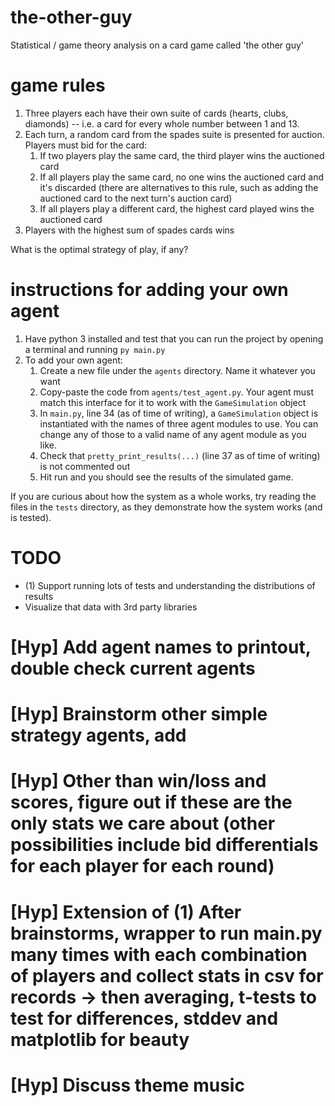 # the-other-guy
Statistical / game theory analysis on a card game called 'the other guy'

# game rules
1. Three players each have their own suite of cards (hearts, clubs, diamonds) -- i.e. a card for every whole number between 1 and 13.
2. Each turn, a random card from the spades suite is presented for auction. Players must bid for the card:
   1. If two players play the same card, the third player wins the auctioned card
   2. If all players play the same card, no one wins the auctioned card and it's discarded (there are alternatives to this rule, such as adding the auctioned card to the next turn's auction card)
   3. If all players play a different card, the highest card played wins the auctioned card
3. Players with the highest sum of spades cards wins

What is the optimal strategy of play, if any?

# instructions for adding your own agent
1. Have python 3 installed and test that you can run the project by opening a terminal and running `py main.py`
2. To add your own agent:
   1. Create a new file under the `agents` directory. Name it whatever you want
   2. Copy-paste the code from `agents/test_agent.py`. Your agent must match this interface for it to work with the `GameSimulation` object
   3. In `main.py`, line 34 (as of time of writing), a `GameSimulation` object is instantiated with the names of three agent modules to use. You can change any of those to a valid name of any agent module as you like.
   4. Check that `pretty_print_results(...)` (line 37 as of time of writing) is not commented out
   5. Hit run and you should see the results of the simulated game.

If you are curious about how the system as a whole works, try reading the files in the `tests` directory, as they demonstrate how the system works (and is tested).

# TODO
* (1) Support running lots of tests and understanding the distributions of results
* Visualize that data with 3rd party libraries
# [Hyp] Add agent names to printout, double check current agents
# [Hyp] Brainstorm other simple strategy agents, add
# [Hyp] Other than win/loss and scores, figure out if these are the only stats we care about  (other possibilities include bid differentials for each player for each round)
# [Hyp] Extension of (1) After brainstorms, wrapper to run main.py many times with each combination of players and collect stats in csv for records -> then averaging, t-tests to test for differences, stddev and matplotlib for beauty
# [Hyp] Discuss theme music
